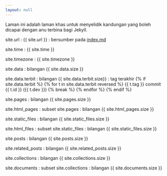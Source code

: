 ```yaml
---
layout: null
---
```


Laman ini adalah laman khas untuk menyelidik kandungan yang
boleh dicapai dengan anu terbina bagi Jekyll.

site.url
: {{ site.url }}
: bersumber pada [index.md](index.md)

site.time
: {{ site.time }}

site.timezone
: {{ site.timezone }}

site.data
: bilangan {{ site.data.size }}

site.data.terbit
: bilangan {{ site.data.terbit.size}}
: tag terakhir
{% if site.data.terbit %}
{% for t in site.data.terbit reversed %}
  {{ t.tag }} commit {{ t.id }} ({{ t.dev }})
{% break %}
{% endfor %}
{% endif %}

site.pages
: bilangan {{ site.pages.size }}

site.html_pages
: subset site.pages
: bilangan {{ site.html_pages.size }}

site.static_files
: bilangan {{ site.static_files.size }}

site.html_files
: subset site.static_files
: bilangan {{ site.static_files.size }}

site.posts
: bilangan {{ site.posts.size }}

site.related_posts
: bilangan {{ site.related_posts.size }}

site.collections
: bilangan {{ site.collections.size }}

site.documents
: subset site.collections
: bilangan {{ site.documents.size }}

